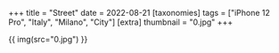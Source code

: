 +++
title = "Street"
date = 2022-08-21
[taxonomies]
tags = ["iPhone 12 Pro", "Italy", "Milano", "City"]
[extra]
thumbnail = "0.jpg"
+++

{{ img(src="0.jpg") }}
